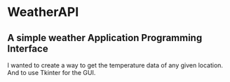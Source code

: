 # WeatherAPI

## A simple weather Application Programming Interface

I wanted to create a way to get the temperature data of any given location.
And to use Tkinter for the GUI.